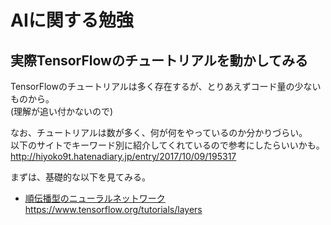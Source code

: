 # AIに関する勉強

## 実際TensorFlowのチュートリアルを動かしてみる

TensorFlowのチュートリアルは多く存在するが、とりあえずコード量の少ないものから。  
(理解が追い付かないので)  

なお、チュートリアルは数が多く、何が何をやっているのか分かりづらい。  
以下のサイトでキーワード別に紹介してくれているので参考にしたらいいかも。  
http://hiyoko9t.hatenadiary.jp/entry/2017/10/09/195317

まずは、基礎的な以下を見てみる。

* [順伝播型のニューラルネットワーク](https://github.com/learn-ttm/AI_study/blob/master/text/00_cnn_mnist/00_cnn_mnist.md)  
https://www.tensorflow.org/tutorials/layers
